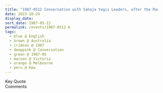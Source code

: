 ```yaml
---
title: "1987-0512 Conversation with Sahaja Yogis Leaders, after the Radio Interview, Āśhram, 1267 Burke Road, Kew, Melbourne, Victoria, Australia"
date: 2023-10-24
display_date: 
sort_date: 1987-05-12
permalink: /events/1987-0512-b
tags:
  - blue @ English
  - brown @ Australia
  - crimson @ 1987
  - deeppink @ Conversation
  - green @ 1987-05
  - maroon @ Victoria
  - orange @ Melbourne
  - peru @ Kew
---
```


<wave-list>
  <list-title color="green" width="75">Key Quote</list-title>
  <list-item color="BlanchedAlmond"  width="200"></list-item>
  <list-item color="Lavender"></list-item>
  <list-item color="BlanchedAlmond"></list-item>
</wave-list>

<br>

<wave-list>
  <list-title color="green" width="75">Comments</list-title>
  <list-item color="BlanchedAlmond"  width="200"></list-item>
  <list-item color="Lavender"></list-item>
  <list-item color="BlanchedAlmond"></list-item>
</wave-list>